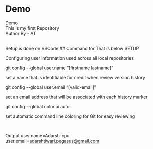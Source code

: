 # Demo
Demo
<br>
This is my first Repository 
<br>
Author By - AT

<br>
Setup is done on VSCode 
## Command for That is below 
 SETUP

 Configuring user information used across all local repositories

 git config --global user.name “[firstname lastname]”

 set a name that is identifiable for credit when review version history

 git config --global user.email “[valid-email]”

 set an email address that will be associated with each history marker

 git config --global color.ui auto

 set automatic command line coloring for Git for easy reviewing

 <br>

 Output 
user.name=Adarsh-cpu
user.email=adarshtiwari.pegasus@gmail.com

